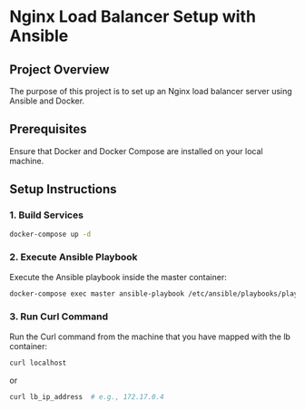 # Nginx Load Balancer Setup with Ansible

## Project Overview

The purpose of this project is to set up an Nginx load balancer server using Ansible and Docker.

## Prerequisites

Ensure that Docker and Docker Compose are installed on your local machine.

## Setup Instructions

### 1. Build Services

```bash
docker-compose up -d
```

### 2. Execute Ansible Playbook

Execute the Ansible playbook inside the master container:

```bash
docker-compose exec master ansible-playbook /etc/ansible/playbooks/playbook.yml
```

### 3. Run Curl Command

Run the Curl command from the machine that you have mapped with the lb container:

```bash
curl localhost
```
or
```bash
curl lb_ip_address  # e.g., 172.17.0.4
```






